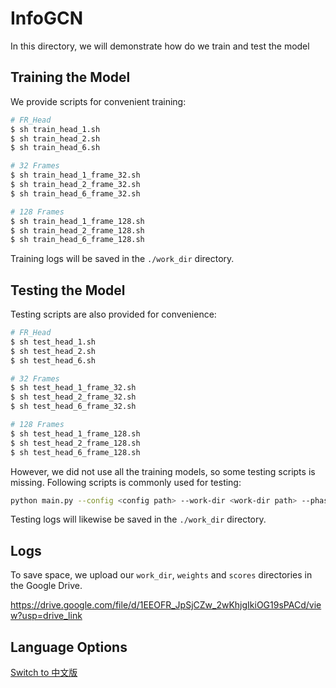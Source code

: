# InfoGCN

In this directory, we will demonstrate how do we train and test the model

## Training the Model

We provide scripts for convenient training:

```bash
# FR_Head
$ sh train_head_1.sh
$ sh train_head_2.sh
$ sh train_head_6.sh

# 32 Frames
$ sh train_head_1_frame_32.sh
$ sh train_head_2_frame_32.sh
$ sh train_head_6_frame_32.sh

# 128 Frames
$ sh train_head_1_frame_128.sh
$ sh train_head_2_frame_128.sh
$ sh train_head_6_frame_128.sh
```

Training logs will be saved in the `./work_dir` directory.

## Testing the Model

Testing scripts are also provided for convenience:

```bash
# FR_Head
$ sh test_head_1.sh
$ sh test_head_2.sh
$ sh test_head_6.sh

# 32 Frames
$ sh test_head_1_frame_32.sh
$ sh test_head_2_frame_32.sh
$ sh test_head_6_frame_32.sh

# 128 Frames
$ sh test_head_1_frame_128.sh
$ sh test_head_2_frame_128.sh
$ sh test_head_6_frame_128.sh
```

However, we did not use all the training models, so some testing scripts is missing. Following scripts is commonly used for testing:

```bash
python main.py --config <config path> --work-dir <work-dir path> --phase test --save_score True --weights <weights path>
```

Testing logs will likewise be saved in the `./work_dir` directory.

## Logs

To save space, we upload our ``work_dir``, ``weights`` and ``scores`` directories in the Google Drive.

https://drive.google.com/file/d/1EEOFR_JpSjCZw_2wKhjgIkiOG19sPACd/view?usp=drive_link

## Language Options

[Switch to 中文版](README.cn.md)

